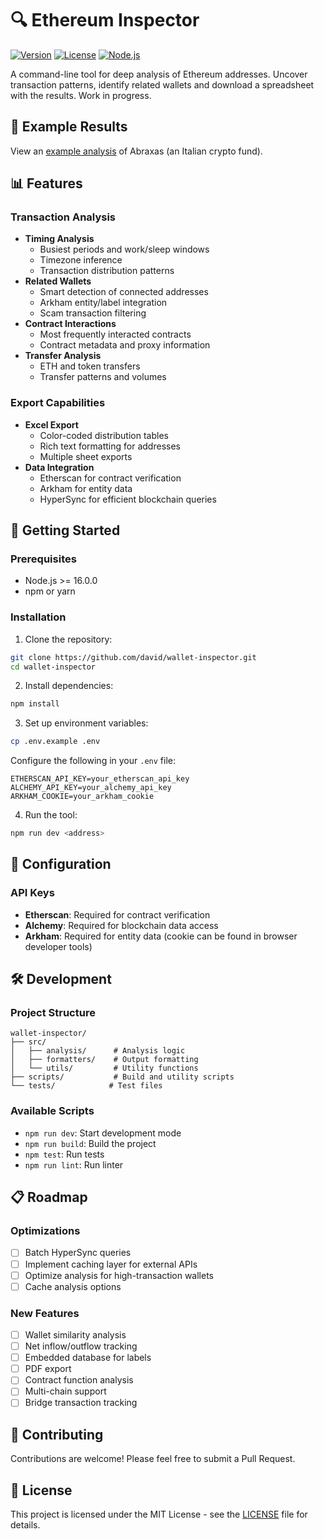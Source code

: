 # 🔍 Ethereum Inspector

[![Version](https://img.shields.io/badge/version-0.1.0-blue.svg)](https://github.com/david/wallet-inspector)
[![License](https://img.shields.io/badge/license-MIT-green.svg)](https://github.com/david/wallet-inspector/blob/main/LICENSE)
[![Node.js](https://img.shields.io/badge/node-%3E%3D16.0.0-brightgreen.svg)](https://nodejs.org)

A command-line tool for deep analysis of Ethereum addresses. Uncover transaction patterns, identify related wallets and download a spreadsheet with the results. Work in progress.

## 📝 Example Results

View an [example analysis](https://docs.google.com/spreadsheets/d/1vczcM9H1sLU1i7BBWB1b4XgvYOX_xD56e3DJa4yNrhE/edit?gid=167015203#gid=167015203) of Abraxas (an Italian crypto fund).

## 📊 Features

### Transaction Analysis
- **Timing Analysis**
  - Busiest periods and work/sleep windows
  - Timezone inference
  - Transaction distribution patterns
- **Related Wallets**
  - Smart detection of connected addresses
  - Arkham entity/label integration
  - Scam transaction filtering
- **Contract Interactions**
  - Most frequently interacted contracts
  - Contract metadata and proxy information
- **Transfer Analysis**
  - ETH and token transfers
  - Transfer patterns and volumes

### Export Capabilities
- **Excel Export**
  - Color-coded distribution tables
  - Rich text formatting for addresses
  - Multiple sheet exports
- **Data Integration**
  - Etherscan for contract verification
  - Arkham for entity data
  - HyperSync for efficient blockchain queries

## 🚀 Getting Started

### Prerequisites
- Node.js >= 16.0.0
- npm or yarn

### Installation

1. Clone the repository:
```bash
git clone https://github.com/david/wallet-inspector.git
cd wallet-inspector
```

2. Install dependencies:
```bash
npm install
```

3. Set up environment variables:
```bash
cp .env.example .env
```

Configure the following in your `.env` file:
```env
ETHERSCAN_API_KEY=your_etherscan_api_key
ALCHEMY_API_KEY=your_alchemy_api_key
ARKHAM_COOKIE=your_arkham_cookie
```

4. Run the tool:
```bash
npm run dev <address>
```

## 🔧 Configuration

### API Keys
- **Etherscan**: Required for contract verification
- **Alchemy**: Required for blockchain data access
- **Arkham**: Required for entity data (cookie can be found in browser developer tools)

## 🛠️ Development

### Project Structure
```
wallet-inspector/
├── src/
│   ├── analysis/      # Analysis logic
│   ├── formatters/    # Output formatting
│   └── utils/         # Utility functions
├── scripts/           # Build and utility scripts
└── tests/            # Test files
```

### Available Scripts
- `npm run dev`: Start development mode
- `npm run build`: Build the project
- `npm test`: Run tests
- `npm run lint`: Run linter

## 📋 Roadmap

### Optimizations
- [ ] Batch HyperSync queries
- [ ] Implement caching layer for external APIs
- [ ] Optimize analysis for high-transaction wallets
- [ ] Cache analysis options

### New Features
- [ ] Wallet similarity analysis
- [ ] Net inflow/outflow tracking
- [ ] Embedded database for labels
- [ ] PDF export
- [ ] Contract function analysis
- [ ] Multi-chain support
- [ ] Bridge transaction tracking

## 🤝 Contributing

Contributions are welcome! Please feel free to submit a Pull Request.

## 📄 License

This project is licensed under the MIT License - see the [LICENSE](LICENSE) file for details.